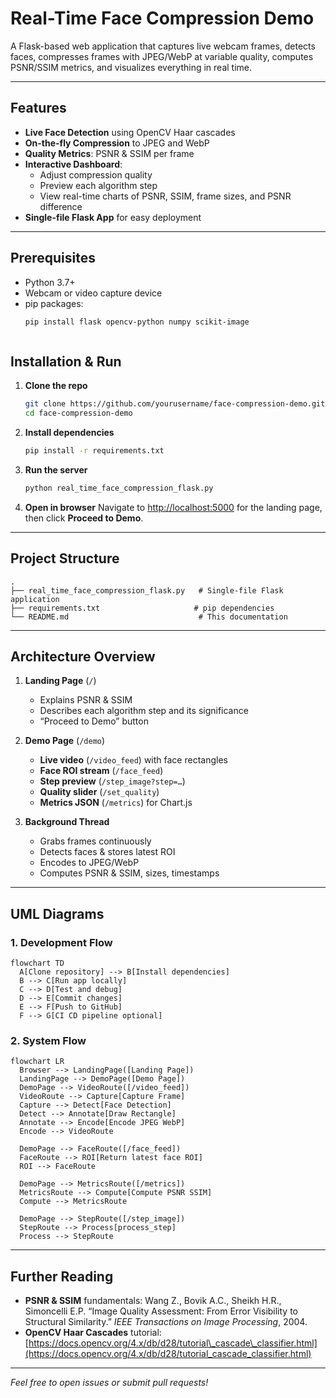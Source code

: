 # Real-Time Face Compression Demo

A Flask-based web application that captures live webcam frames, detects faces, compresses frames with JPEG/WebP at variable quality, computes PSNR/SSIM metrics, and visualizes everything in real time.

---

## Features

- **Live Face Detection** using OpenCV Haar cascades  
- **On-the-fly Compression** to JPEG and WebP  
- **Quality Metrics**: PSNR & SSIM per frame  
- **Interactive Dashboard**:  
  - Adjust compression quality  
  - Preview each algorithm step  
  - View real-time charts of PSNR, SSIM, frame sizes, and PSNR difference  
- **Single-file Flask App** for easy deployment  

---

## Prerequisites

- Python 3.7+  
- Webcam or video capture device  
- pip packages:  
  ```bash
  pip install flask opencv-python numpy scikit-image



## Installation & Run

1. **Clone the repo**

   ```bash
   git clone https://github.com/yourusername/face-compression-demo.git
   cd face-compression-demo
   ```

2. **Install dependencies**

   ```bash
   pip install -r requirements.txt
   ```

3. **Run the server**

   ```bash
   python real_time_face_compression_flask.py
   ```

4. **Open in browser**
   Navigate to [http://localhost:5000](http://localhost:5000) for the landing page, then click **Proceed to Demo**.

---

## Project Structure

```
.
├── real_time_face_compression_flask.py   # Single-file Flask application
├── requirements.txt                     # pip dependencies
└── README.md                             # This documentation
```

---

## Architecture Overview

1. **Landing Page** (`/`)

   * Explains PSNR & SSIM
   * Describes each algorithm step and its significance
   * “Proceed to Demo” button

2. **Demo Page** (`/demo`)

   * **Live video** (`/video_feed`) with face rectangles
   * **Face ROI stream** (`/face_feed`)
   * **Step preview** (`/step_image?step=…`)
   * **Quality slider** (`/set_quality`)
   * **Metrics JSON** (`/metrics`) for Chart.js

3. **Background Thread**

   * Grabs frames continuously
   * Detects faces & stores latest ROI
   * Encodes to JPEG/WebP
   * Computes PSNR & SSIM, sizes, timestamps

---

## UML Diagrams

### 1. Development Flow

```mermaid
flowchart TD
  A[Clone repository] --> B[Install dependencies]
  B --> C[Run app locally]
  C --> D[Test and debug]
  D --> E[Commit changes]
  E --> F[Push to GitHub]
  F --> G[CI CD pipeline optional]
```

### 2. System Flow

```mermaid
flowchart LR
  Browser --> LandingPage([Landing Page])
  LandingPage --> DemoPage([Demo Page])
  DemoPage --> VideoRoute([/video_feed])
  VideoRoute --> Capture[Capture Frame]
  Capture --> Detect[Face Detection]
  Detect --> Annotate[Draw Rectangle]
  Annotate --> Encode[Encode JPEG WebP]
  Encode --> VideoRoute

  DemoPage --> FaceRoute([/face_feed])
  FaceRoute --> ROI[Return latest face ROI]
  ROI --> FaceRoute

  DemoPage --> MetricsRoute([/metrics])
  MetricsRoute --> Compute[Compute PSNR SSIM]
  Compute --> MetricsRoute

  DemoPage --> StepRoute([/step_image])
  StepRoute --> Process[process_step]
  Process --> StepRoute
```

---

## Further Reading

* **PSNR & SSIM** fundamentals:
  Wang Z., Bovik A.C., Sheikh H.R., Simoncelli E.P. “Image Quality Assessment: From Error Visibility to Structural Similarity.” *IEEE Transactions on Image Processing*, 2004.
* **OpenCV Haar Cascades** tutorial:
  [https://docs.opencv.org/4.x/db/d28/tutorial\_cascade\_classifier.html](https://docs.opencv.org/4.x/db/d28/tutorial_cascade_classifier.html)

---

*Feel free to open issues or submit pull requests!*

```
```

